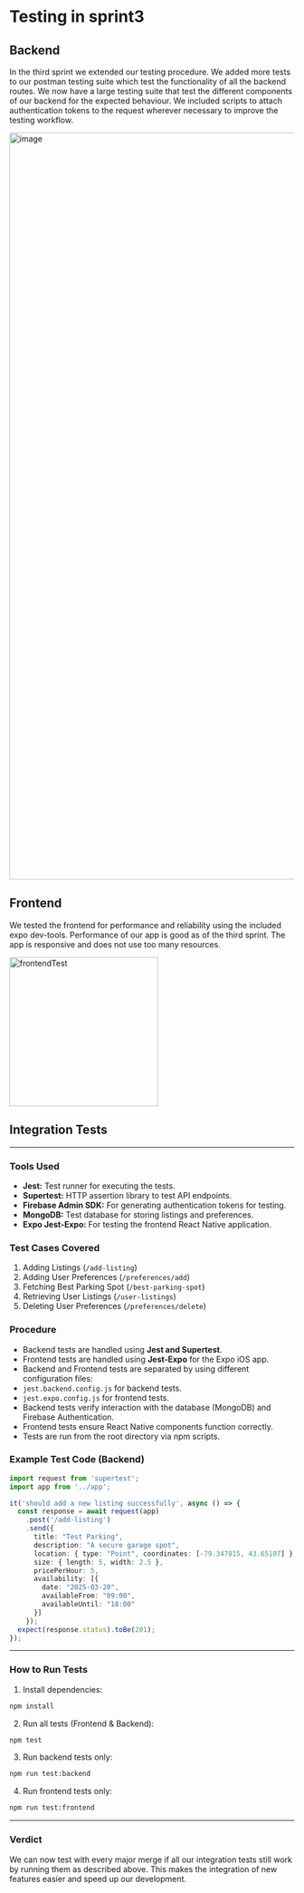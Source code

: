 # Testing in sprint3

## Backend
 In the third sprint we extended our testing procedure. We added more tests to our postman 
 testing suite which test the functionality of all the backend routes. We now have a large
 testing suite that test the different components of our backend for the expected behaviour. We 
 included scripts to attach authentication tokens to the request wherever necessary to improve 
 the testing workflow. 

 <img width="1318" alt="image" src="https://github.com/user-attachments/assets/fcce4c28-120d-4405-bf81-6e69114986ea" />

 
## Frontend
We tested the frontend for performance and reliability using the included expo dev-tools.
Performance of our app is good as of the third sprint. The app is responsive and does not use 
too many resources.

<img width="263" alt="frontendTest" src="https://github.com/user-attachments/assets/84b3dac6-403d-49a7-9bec-58461bf21287" />


## Integration Tests

---

### **Tools Used**
- **Jest:** Test runner for executing the tests.
- **Supertest:** HTTP assertion library to test API endpoints.
- **Firebase Admin SDK:** For generating authentication tokens for testing.
- **MongoDB:** Test database for storing listings and preferences.
- **Expo Jest-Expo:** For testing the frontend React Native application.


### **Test Cases Covered**
1. Adding Listings (`/add-listing`)
2. Adding User Preferences (`/preferences/add`)
3. Fetching Best Parking Spot (`/best-parking-spot`)
4. Retrieving User Listings (`/user-listings`)
5. Deleting User Preferences (`/preferences/delete`)


### **Procedure**
- Backend tests are handled using **Jest and Supertest**.
- Frontend tests are handled using **Jest-Expo** for the Expo iOS app.
- Backend and Frontend tests are separated by using different configuration files:
 - `jest.backend.config.js` for backend tests.
 - `jest.expo.config.js` for frontend tests.
- Backend tests verify interaction with the database (MongoDB) and Firebase Authentication.
- Frontend tests ensure React Native components function correctly.
- Tests are run from the root directory via npm scripts.


### **Example Test Code (Backend)**
```typescript
import request from 'supertest';
import app from '../app';

it('should add a new listing successfully', async () => {
  const response = await request(app)
    .post('/add-listing')
    .send({
      title: "Test Parking",
      description: "A secure garage spot",
      location: { type: "Point", coordinates: [-79.347015, 43.65107] },
      size: { length: 5, width: 2.5 },
      pricePerHour: 5,
      availability: [{
        date: "2025-03-20",
        availableFrom: "09:00",
        availableUntil: "18:00"
      }]
    });
  expect(response.status).toBe(201);
});
```

---

### **How to Run Tests**
1. Install dependencies:
```bash
npm install
```
2. Run all tests (Frontend & Backend):
```bash
npm test
```
3. Run backend tests only:
```bash
npm run test:backend
```
4. Run frontend tests only:
```bash
npm run test:frontend
```

---

### **Verdict**
We can now test with every major merge if all our integration tests still work by running them 
as described above. This makes the integration of new features easier and speed up our development.
